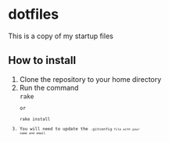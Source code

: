 # dotfiles

This is a copy of my startup files

## How to install

1. Clone the repository to your home directory
2. Run the command  
    <code>rake<code>  
    or  
    <code>rake install<code>
3. You will need to update the <code>.gitconfig<code> file with your name and email
